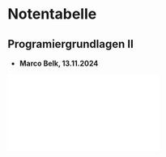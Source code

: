 # Notentabelle

## Programiergrundlagen II

- **Marco Belk, 13.11.2024**

![Notentabelle_Abschlussprojekt](projekt_marco.php)
